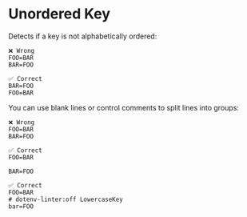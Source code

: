 # Unordered Key

Detects if a key is not alphabetically ordered:

```env
❌ Wrong
FOO=BAR
BAR=FOO

✅ Correct
BAR=FOO
FOO=BAR
```

You can use blank lines or control comments to split lines into groups:

```env
❌ Wrong
FOO=BAR
BAR=FOO

✅ Correct
FOO=BAR

BAR=FOO

✅ Correct 
FOO=BAR
# dotenv-linter:off LowercaseKey
bar=FOO
```
